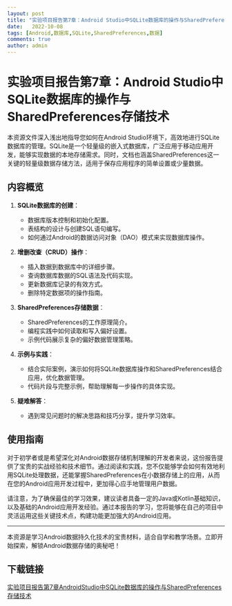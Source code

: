 ```yaml
---
layout: post
title: "实验项目报告第7章：Android Studio中SQLite数据库的操作与SharedPreferences存储技术"
date:   2022-10-08
tags: [Android,数据库,SQLite,SharedPreferences,数据]
comments: true
author: admin
---
```

# 实验项目报告第7章：Android Studio中SQLite数据库的操作与SharedPreferences存储技术

本资源文件深入浅出地指导您如何在Android Studio环境下，高效地进行SQLite数据库的管理。SQLite是一个轻量级的嵌入式数据库，广泛应用于移动应用开发，能够实现数据的本地存储需求。同时，文档也涵盖SharedPreferences这一关键的轻量级数据存储方法，适用于保存应用程序的简单设置或少量数据。

## 内容概览

1. **SQLite数据库的创建**：
    - 数据库版本控制和初始化配置。
    - 表结构的设计与创建SQL语句编写。
    - 如何通过Android的数据访问对象（DAO）模式来实现数据库操作。

2. **增删改查（CRUD）操作**：
    - 插入数据到数据库中的详细步骤。
    - 查询数据库数据的SQL语法及代码实现。
    - 更新数据库记录的有效方式。
    - 删除特定数据项的操作指南。

3. **SharedPreferences存储数据**：
    - SharedPreferences的工作原理简介。
    - 编程实践中如何读取和写入偏好设置。
    - 示例代码展示复杂的偏好数据管理策略。

4. **示例与实践**：
    - 结合实际案例，演示如何将SQLite数据库操作和SharedPreferences结合应用，优化数据管理。
    - 代码片段与完整示例，帮助理解每一步操作的具体实现。

5. **疑难解答**：
    - 遇到常见问题时的解决思路和技巧分享，提升学习效率。

## 使用指南

对于初学者或是希望深化对Android数据存储机制理解的开发者来说，这份报告提供了宝贵的实战经验和技术细节。通过阅读和实践，您不仅能够学会如何有效地利用SQLite处理数据，还能掌握SharedPreferences在小数据存储上的应用，从而在您的Android应用开发过程中，更加得心应手地管理用户数据。

请注意，为了确保最佳的学习效果，建议读者具备一定的Java或Kotlin基础知识，以及基础的Android应用开发经验。通过本报告的学习，您将能够在自己的项目中灵活运用这些关键技术点，构建功能更加强大的Android应用。

---

本资源是学习Android数据持久化技术的宝贵材料，适合自学和教学场景。立即开始探索，解锁Android数据存储的奥秘吧！

## 下载链接

[实验项目报告第7章AndroidStudio中SQLite数据库的操作与SharedPreferences存储技术](https://pan.quark.cn/s/728259050ffd)